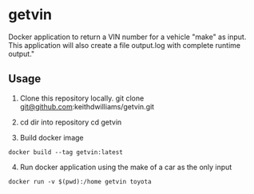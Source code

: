 # getvin
Docker application to return a VIN number for a vehicle "make" as input. This application will also create a file output.log with complete runtime output."

## Usage

1. Clone this repository locally.
git clone git@github.com:keithdwilliams/getvin.git

2. cd dir into repository
cd getvin

3. Build docker image
```script
docker build --tag getvin:latest
```
4. Run docker application using the make of a car as the only input
```script
docker run -v $(pwd):/home getvin toyota
```
